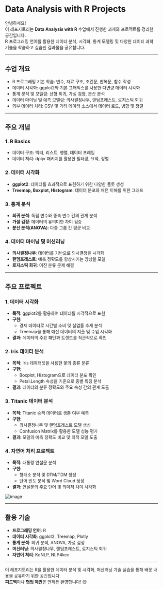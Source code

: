 # Data Analysis with R Projects

안녕하세요!  
이 레포지토리는 **Data Analysis with R** 수업에서 진행한 과제와 프로젝트를 정리한 공간입니다.  
R 프로그래밍 언어를 활용한 데이터 분석, 시각화, 통계 모델링 및 다양한 데이터 과학 기술을 학습하고 실습한 결과물을 공유합니다.

---

## 수업 개요
- R 프로그래밍 기본 학습: 변수, 자료 구조, 조건문, 반복문, 함수 작성
- 데이터 시각화: ggplot2와 기본 그래픽스를 사용한 다변량 데이터 시각화
- 통계 분석 및 모델링: 선형 회귀, 가설 검정, 분산 분석
- 데이터 마이닝 및 예측 모델링: 의사결정나무, 랜덤포레스트, 로지스틱 회귀
- 외부 데이터 처리: CSV 및 기타 데이터 소스에서 데이터 로드, 병합 및 정렬

---

## 주요 개념
### 1. R Basics
- 데이터 구조: 벡터, 리스트, 행렬, 데이터 프레임
- 데이터 처리: dplyr 패키지를 활용한 필터링, 요약, 정렬

### 2. 데이터 시각화
- **ggplot2**: 데이터를 효과적으로 표현하기 위한 다양한 플롯 생성
- **Treemap, Boxplot, Histogram**: 데이터 분포와 패턴 이해를 위한 그래프

### 3. 통계 분석
- **회귀 분석**: 독립 변수와 종속 변수 간의 관계 분석
- **가설 검정**: 데이터의 유의미한 차이 검증
- **분산 분석(ANOVA)**: 다중 그룹 간 평균 비교

### 4. 데이터 마이닝 및 머신러닝
- **의사결정나무**: 데이터를 기반으로 의사결정을 시각화
- **랜덤포레스트**: 예측 정확도를 향상시키는 앙상블 모델
- **로지스틱 회귀**: 이진 분류 문제 해결

---

## 주요 프로젝트
### 1. 데이터 시각화
- **목적**: ggplot2를 활용하여 데이터를 시각적으로 표현
- **구현**:
  - 경제 데이터로 시간별 소비 및 실업률 추세 분석
  - Treemap을 통해 예산 데이터의 지출 및 수입 시각화
- **결과**: 데이터의 주요 패턴과 트렌드를 직관적으로 확인

### 2. Iris 데이터 분석
- **목적**: Iris 데이터셋을 사용한 꽃의 종류 분류
- **구현**:
  - Boxplot, Histogram으로 데이터 분포 확인
  - Petal.Length 속성을 기준으로 종별 특징 분석
- **결과**: 데이터의 분류 정확도와 주요 속성 간의 관계 도출

### 3. Titanic 데이터 분석
- **목적**: Titanic 승객 데이터로 생존 여부 예측
- **구현**:
  - 의사결정나무 및 랜덤포레스트 모델 생성
  - Confusion Matrix를 활용한 모델 성능 평가
- **결과**: 모델의 예측 정확도 비교 및 최적 모델 도출

### 4. 자연어 처리 프로젝트
- **목적**: 대통령 연설문 분석
- **구현**:
  - 형태소 분석 및 DTM/TDM 생성
  - 단어 빈도 분석 및 Word Cloud 생성
- **결과**: 연설문의 주요 단어 및 의미적 차이 시각화


![image](https://github.com/user-attachments/assets/3433f18f-0940-45ef-9361-b586a9498092)





---

## 활용 기술
- **프로그래밍 언어**: R
- **데이터 시각화**: ggplot2, Treemap, Plotly
- **통계 분석**: 회귀 분석, ANOVA, 가설 검정
- **머신러닝**: 의사결정나무, 랜덤포레스트, 로지스틱 회귀
- **자연어 처리**: KoNLP, NLP4kec

---

이 레포지토리는 R을 활용한 데이터 분석 및 시각화, 머신러닝 기술 실습을 통해 배운 내용을 공유하기 위한 공간입니다.  
**피드백**이나 **협업 제안**은 언제든 환영합니다! 😊

